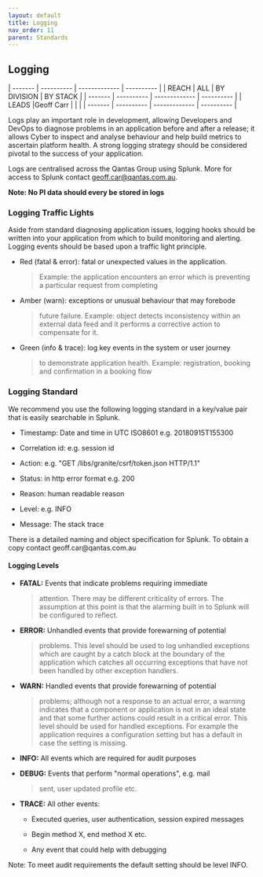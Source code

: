 ```yaml
---
layout: default
title: Logging
nav_order: 11
parent: Standards
---
```


Logging 
--------

  | ------- | ---------- | ------------- | ---------- |
  | REACH   | ALL        | BY DIVISION   | BY STACK   |
  | ------- | ---------- | ------------- | ---------- |
  | LEADS   |Geoff Carr  |               |            |
  | ------- | ---------- | ------------- | ---------- |                 

Logs play an important role in development, allowing Developers and
DevOps to diagnose problems in an application before and after a
release; it allows Cyber to inspect and analyse behaviour and help build
metrics to ascertain platform health. A strong logging strategy should
be considered pivotal to the success of your application.

Logs are centralised across the Qantas Group using Splunk. More for
access to Splunk contact
[geoff.car\@qantas.com.au](mailto:geoff.car@qantas.com.au).

**Note: No PI data should every be stored in logs**

### Logging Traffic Lights

Aside from standard diagnosing application issues, logging hooks should
be written into your application from which to build monitoring and
alerting. Logging events should be based upon a traffic light principle.

-   Red (fatal & error): fatal or unexpected values in the application.
    > Example: the application encounters an error which is preventing a
    > particular request from completing

-   Amber (warn): exceptions or unusual behaviour that may forebode
    > future failure. Example: object detects inconsistency within an
    > external data feed and it performs a corrective action to
    > compensate for it.

-   Green (info & trace): log key events in the system or user journey
    > to demonstrate application health. Example: registration, booking
    > and confirmation in a booking flow

### Logging Standard

We recommend you use the following logging standard in a key/value pair
that is easily searchable in Splunk.

-   Timestamp: Date and time in UTC ISO8601 e.g. 20180915T155300

-   Correlation id: e.g. session id

-   Action: e.g. \"GET /libs/granite/csrf/token.json HTTP/1.1\"

-   Status: in http error format e.g. 200

-   Reason: human readable reason

-   Level: e.g. INFO

-   Message: The stack trace

There is a detailed naming and object specification for Splunk. To
obtain a copy contact geoff.car\@qantas.com.au

#### Logging Levels

-   **FATAL:** Events that indicate problems requiring immediate
    > attention. There may be different criticality of errors. The
    > assumption at this point is that the alarming built in to Splunk
    > will be configured to reflect.

-   **ERROR:** Unhandled events that provide forewarning of potential
    > problems. This level should be used to log unhandled exceptions
    > which are caught by a catch block at the boundary of the
    > application which catches all occurring exceptions that have not
    > been handled by other exception handlers.

-   **WARN:** Handled events that provide forewarning of potential
    > problems; although not a response to an actual error, a warning
    > indicates that a component or application is not in an ideal state
    > and that some further actions could result in a critical error.
    > This level should be used for handled exceptions. For example the
    > application requires a configuration setting but has a default in
    > case the setting is missing.

-   **INFO:** All events which are required for audit purposes

-   **DEBUG:** Events that perform \"normal operations\", e.g. mail
    > sent, user updated profile etc.

-   **TRACE:** All other events:

    -   Executed queries, user authentication, session expired messages

    -   Begin method X, end method X etc.

    -   Any event that could help with debugging

Note: To meet audit requirements the default setting should be level
INFO.